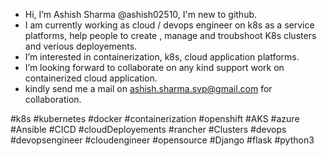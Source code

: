 - Hi, I’m Ashish Sharma @ashish02510, I'm new to github.
- I am currently working as cloud / devops engineer on k8s as a service platforms, help people to create , manage and troubshoot K8s clusters and verious deployements.
- I’m interested in containerization, k8s, cloud application platforms.
- I’m looking forward to collaborate on any kind support work on containerized cloud application.
- kindly send me a mail on ashish.sharma.svp@gmail.com for collaboration. 

#k8s #kubernetes #docker #containerization #openshift #AKS #azure #Ansible #CICD #cloudDeployements #rancher #Clusters #devops #devopsengineer #cloudengineer #opensource #Django #flask #python3
<!---
ashish02510/ashish02510 is a ✨ special ✨ repository because its `README.md` (this file) appears on your GitHub profile.
You can click the Preview link to take a look at your changes.
--->
